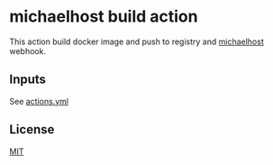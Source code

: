 # michaelhost build action

This action build docker image and push to registry and [michaelhost](https://github.com/layerssss/michaelhost) webhook.

## Inputs

See [actions.yml](./action.yml)

## License

[MIT](./LICENSE)
